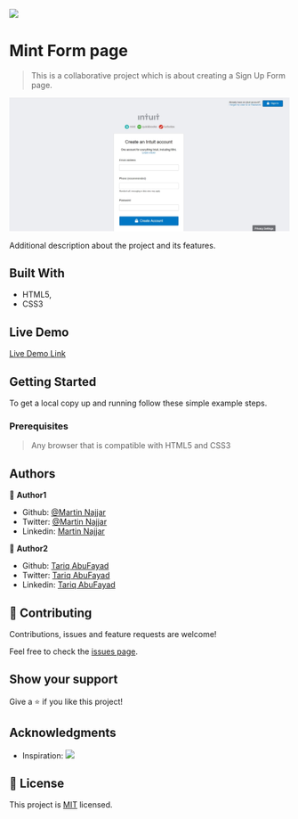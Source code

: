 ![](https://img.shields.io/badge/Microverse-blueviolet)

# Mint Form page

> This is a collaborative project which is about creating a Sign Up Form page.

![screenshot](./imgs/app_screenshot.jpg)

Additional description about the project and its features.

## Built With

- HTML5,
- CSS3

## Live Demo

[Live Demo Link](https://tariqabufayad.github.io/Microverse-html-forms/)

## Getting Started

To get a local copy up and running follow these simple example steps.

### Prerequisites

> Any browser that is compatible with HTML5 and CSS3

## Authors

👤 **Author1**

- Github: [@Martin Najjar](https://github.com/martinnajjar12)
- Twitter: [@Martin Najjar](https://twitter.com/martin_najjar)
- Linkedin: [Martin Najjar](https://www.linkedin.com/in/martin-najjar-174948198/)

👤 **Author2**

- Github: [Tariq AbuFayad](https://github.com/tariqabufayad)
- Twitter: [Tariq AbuFayad](https://twitter.com/tareqabufayad)
- Linkedin: [Tariq AbuFayad](https://www.linkedin.com/in/tariq-ij-abufayad/)

## 🤝 Contributing

Contributions, issues and feature requests are welcome!

Feel free to check the [issues page](issues/).

## Show your support

Give a ⭐️ if you like this project!

## Acknowledgments

- Inspiration: ![](https://img.shields.io/badge/Microverse-blueviolet)

## 📝 License

This project is [MIT](lic.url) licensed.
